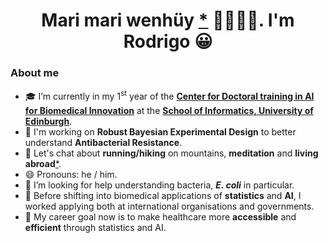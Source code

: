 <h1 align="center">Mari mari wenhüy <a href="https://es.pinterest.com/pin/397231629638321031/">*</a> 🙌🏼🙌🏼. I'm Rodrigo 😀</h1>

### **About me**

- 🎓 I’m currently in my 1<sup>st</sup> year of the **[Center for Doctoral training in AI for Biomedical Innovation](https://www.ai4biomed.io/)** at the **[School of Informatics, University of Edinburgh](https://en.wikipedia.org/wiki/School_of_Informatics,_University_of_Edinburgh)**.
- 🔭 I'm working on **Robust Bayesian Experimental Design** to better understand **Antibacterial Resistance**. 
- 💬 Let's chat about **running/hiking** on mountains, **meditation** and **living abroad**[*](https://en.wiktionary.org/wiki/abroad#Etymology).
- 😄 Pronouns: he / him.
- 🦠 I’m looking for help understanding bacteria, ***E. coli*** in particular.
- 🌱 Before shifting into biomedical applications of **statistics** and **AI**, I worked applying both at international organisations and governments.  
- 🎯 My career goal now is to make healthcare more **accessible** and **efficient** through statistics and AI.
